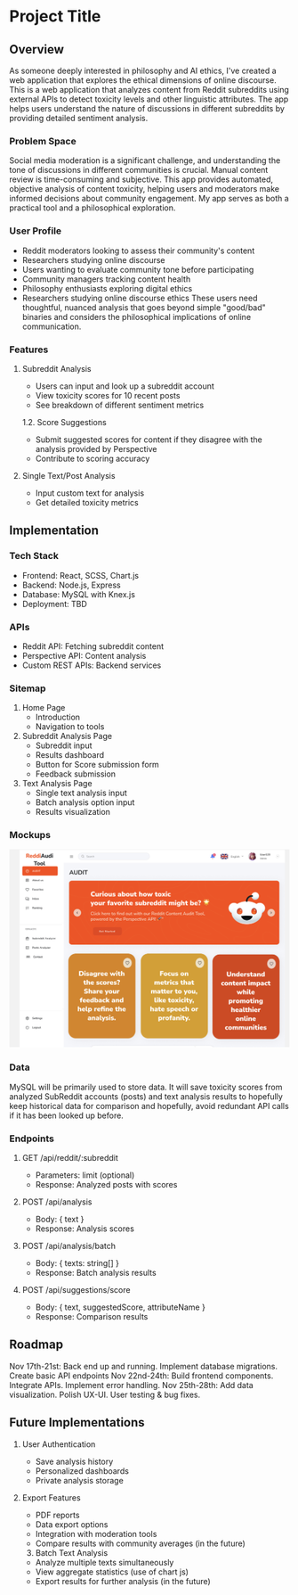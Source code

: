 # Project Title

## Overview

As someone deeply interested in philosophy and AI ethics, I've created a web application that explores the ethical dimensions of online discourse. This is a web application that analyzes content from Reddit subreddits using external APIs to detect toxicity levels and other linguistic attributes. The app helps users understand the nature of discussions in different subreddits by providing detailed sentiment analysis.

### Problem Space

Social media moderation is a significant challenge, and understanding the tone of discussions in different communities is crucial. Manual content review is time-consuming and subjective. This app provides automated, objective analysis of content toxicity, helping users and moderators make informed decisions about community engagement. My app serves as both a practical tool and a philosophical exploration.

### User Profile

- Reddit moderators looking to assess their community's content
- Researchers studying online discourse
- Users wanting to evaluate community tone before participating
- Community managers tracking content health
- Philosophy enthusiasts exploring digital ethics
- Researchers studying online discourse ethics
These users need thoughtful, nuanced analysis that goes beyond simple "good/bad" binaries and considers the philosophical implications of online communication.

### Features

1. Subreddit Analysis
   - Users can input and look up a subreddit account
   - View toxicity scores for 10 recent posts
   - See breakdown of different sentiment metrics 

   1.2. Score Suggestions
   - Submit suggested scores for content if they disagree with the analysis provided by Perspective
   - Contribute to scoring accuracy

2. Single Text/Post Analysis
   - Input custom text for analysis
   - Get detailed toxicity metrics



## Implementation

### Tech Stack

- Frontend: React, SCSS, Chart.js
- Backend: Node.js, Express
- Database: MySQL with Knex.js
- Deployment: TBD

### APIs

- Reddit API: Fetching subreddit content
- Perspective API: Content analysis
- Custom REST APIs: Backend services

### Sitemap

1. Home Page
   - Introduction
   - Navigation to tools
2. Subreddit Analysis Page
   - Subreddit input
   - Results dashboard
   - Button for Score submission form
   - Feedback submission
3. Text Analysis Page
   - Single text analysis input
   - Batch analysis option input
   - Results visualization

### Mockups

![MockUp Image](/src/assets/Images/mockup.png?raw=true "Mock Up Image")

### Data

MySQL will be primarily used to store data. It will save toxicity scores from analyzed SubReddit accounts (posts) and text analysis results to hopefully keep historical data for comparison and hopefully, avoid redundant API calls if it has been looked up before.

### Endpoints

1. GET /api/reddit/:subreddit
   - Parameters: limit (optional)
   - Response: Analyzed posts with scores

2. POST /api/analysis
   - Body: { text }
   - Response: Analysis scores

3. POST /api/analysis/batch
   - Body: { texts: string[] }
   - Response: Batch analysis results

4. POST /api/suggestions/score
   - Body: { text, suggestedScore, attributeName }
   - Response: Comparison results

## Roadmap

Nov 17th-21st: Back end up and running. Implement database migrations. Create basic API endpoints
Nov 22nd-24th: Build frontend components. Integrate APIs. Implement error handling.
Nov 25th-28th: Add data visualization. Polish UX-UI. User testing & bug fixes. 


## Future Implementations
1. User Authentication
   - Save analysis history
   - Personalized dashboards
   - Private analysis storage
2. Export Features
   - PDF reports
   - Data export options
   - Integration with moderation tools
   - Compare results with community averages (in the future)

   3. Batch Text Analysis
   - Analyze multiple texts simultaneously
   - View aggregate statistics (use of chart js)
   - Export results for further analysis (in the future)